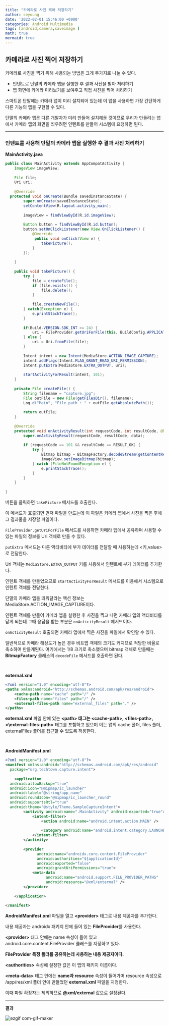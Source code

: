 ```yaml
---
title: "카메라로 사진 찍어 저장하기"
author: seyoung
date: '2022-02-01 15:46:00 +0900'
categories: Android Multimedia
tags: [android,camera,saveimage ]
math: true
mermaid: true
---
```


## 카메라로 사진 찍어 저장하기

카메라로 사진을 찍기 위해 사용되는 방법은 크게 두가지로 나눌 수 있다.

 - 인텐트로 단말의 카메라 앱을 실행한 후 결과 사진을 받아 처리하기
 - 앱 화면에 카메라 미리보기를 보여주고 직접 사진을 찍어 처리하기

스마트폰 단말에는 카메라 앱이 미리 설치되어 있는데 이 앱을 사용하면 가장 간단하게 다른 기능의 앱을 구현할 수 있다.

단말의 카메라 앱은 다른 개발자가 미리 만들어 설치해둔 것이므로 우리가 만들려는 앱에서 카메라 앱의 화면을 띄우려면 인텐트를 만들어 시스템에 요청하면 된다.

---

### 인텐트를 사용해 단말의 카메라 앱을 실행한 후 결과 사진 처리하기

**MainActivity.java**

```java
public class MainActivity extends AppCompatActivity {  
    ImageView imageView;  
  
    File file;  
    Uri uri;  
  
    @Override  
  protected void onCreate(Bundle savedInstanceState) {  
        super.onCreate(savedInstanceState);  
        setContentView(R.layout.activity_main);  
  
        imageView = findViewById(R.id.imageView);  
  
        Button button = findViewById(R.id.button);  
        button.setOnClickListener(new View.OnClickListener() {  
            @Override  
			 public void onClick(View v) {  
                takePicture();  
            }  
        });  
  
    }  
  
    public void takePicture() {  
        try {  
            file = createFile();  
            if (file.exists()) {  
                file.delete();  
            }  
  
            file.createNewFile();  
        } catch(Exception e) {  
            e.printStackTrace();  
        }  
  
        if(Build.VERSION.SDK_INT >= 24) {  
            uri = FileProvider.getUriForFile(this, BuildConfig.APPLICATION_ID, file);  
        } else {  
            uri = Uri.fromFile(file);  
        }  
  
        Intent intent = new Intent(MediaStore.ACTION_IMAGE_CAPTURE);  
        intent.addFlags(Intent.FLAG_GRANT_READ_URI_PERMISSION);  
        intent.putExtra(MediaStore.EXTRA_OUTPUT, uri);  
  
        startActivityForResult(intent, 101);  
    }  
  
    private File createFile() {  
        String filename = "capture.jpg";  
        File outFile = new File(getFilesDir(), filename);  
        Log.d("Main", "File path : " + outFile.getAbsolutePath());  
  
        return outFile;  
    }  
  
    @Override  
    protected void onActivityResult(int requestCode, int resultCode, @Nullable Intent data) {  
        super.onActivityResult(requestCode, resultCode, data);  
  
        if (requestCode == 101 && resultCode == RESULT_OK) {  
            try {  
                Bitmap bitmap = BitmapFactory.decodeStream(getContentResolver().openInputStream(uri));  
                imageView.setImageBitmap(bitmap);  
            } catch (FileNotFoundException e) {  
                e.printStackTrace();  
            }  
        }  
    }  
  
}
```

버튼을 클릭하면 `takePicture` 메서드를 호출한다. 

이 메서드가 호출되면 먼저 파일을 만드는데 이 파일은 카메라 앱에서 사진을 찍은 후에 그 결과물을 저장할 파일이다.

`FileProvider.getUriForFile` 메서드를 사용하면 카메라 앱에서 공유하며 사용할 수 있는 파일의 정보를 Uri 객체로 만들 수 있다.

`putExtra` 메서드는 다른 액티비티에 부가 데이터를 전달할 때 사용하는데 <키,value>로 전달한다.

Uri 객체는 `MediaStore.EXTRA_OUTPUT` 키를 사용해서 인텐트에 부가 데이터를 추가한다.

인텐트 객체를 만들었으므로 `startActivityForResult` 메서드를 이용해서 시스템으로 인텐트 객체를 전달한다.

단말의 카메라 앱을 띄워달라는 액션 정보는 MediaStore.ACTION_IMAGE_CAPTURE이다.

인텐트 객체를 만들어 카메라 앱을 실행한 후 사진을 찍고 나면 카메라 앱의 액티비티를 닫게 되는데 그때 응답을 받는 부분은 `onActicityResult` 메서드이다.

 `onActicityResult`  호출되면 카메라 앱에서 찍은 사진을 파일에서 확인할 수 있다.
 
 일반적으로 카메라 해상도가 높은 경우 비트맵 객체의 크기도 커지므로 적당한 비율로 축소하여 만들게된다. 여기에서는 1/8 크기로 축소했으며 bitmap 객체로 만들때는 **BitmapFactory** 클래스의 `decodeFile` 메서드를 호출하면 된다.

<br>

**external.xml**
```xml
<?xml version="1.0" encoding="utf-8"?>  
<paths xmlns:android="http://schemas.android.com/apk/res/android">  
    <cache-path name="cache" path="/" />  
    <files-path name="files" path="/" />  
    <external-files-path name="external_files" path="." />  
</paths>
```

**external.xml** 파일 안에 있는 **\<path> 태그는 \<cache-path>, \<files-path>,** **<\external-files-path>** 태그를 포함하고 있으며 이는 앱의 cache 폴더, files 폴더, externalFiles 폴더를 접근할 수 있도록 허용한다.

<br>

**AndroidManifest.xml**

```xml
<?xml version="1.0" encoding="utf-8"?>  
<manifest xmlns:android="http://schemas.android.com/apk/res/android"  
  package="org.techtown.capture.intent">  
  
    <application  
  android:allowBackup="true"  
  android:icon="@mipmap/ic_launcher"  
  android:label="@string/app_name"  
  android:roundIcon="@mipmap/ic_launcher_round"  
  android:supportsRtl="true"  
  android:theme="@style/Theme.SampleCaptureIntent">  
        <activity android:name=".MainActivity" android:exported="true">  
            <intent-filter>  
                <action android:name="android.intent.action.MAIN" />  
  
                <category android:name="android.intent.category.LAUNCHER" />  
            </intent-filter>  
        </activity>  
  
        <provider  
			  android:name="androidx.core.content.FileProvider"  
			  android:authorities="${applicationId}"  
			  android:exported="false"  
			  android:grantUriPermissions="true">  
            <meta-data  
				  android:name="android.support.FILE_PROVIDER_PATHS"  
				  android:resource="@xml/external" />  
        </provider>  
  
    </application>  
  
</manifest>
```

**AndroidManifest.xml** 파일을 열고 **\<provider>** 태그로 내용 제공자를 추가한다.

내용 제공자는 androidx 패키지 안에 들어 있는 **FileProvider**를 사용한다.

**\<provider>** 태그 안에는 name 속성이 들어 있고 android.core.content.FileProvider 클래스를 지정하고 있다. 

**FileProvider 특정 폴더를 공유하는데 사용하는 내용 제공자이다.**

**\<authorities>** 속성에 설정한 값은 이 앱의 패키지 이름이다.

**\<meta-data>** 태그 안에는 **name과 resource** 속성이 들어가며 resource 속성으로 /app/res/xml 폴더 안에 만들었던  **external.xml** 파일을 지정한다.

이때 파일 확장자는 제외하므로 **@xml/external** 값으로 설정된다.


---

**결과**

![ezgif com-gif-maker](https://user-images.githubusercontent.com/54762273/151919220-2bc6e692-9986-4e3a-b53b-ec1e072f7374.gif)
